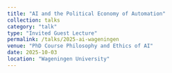```yaml
---
title: "AI and the Political Economy of Automation"
collection: talks
category: "talk"
type: "Invited Guest Lecture"
permalink: /talks/2025-ai-wageningen
venue: "PhD Course Philosophy and Ethics of AI"
date: 2025-10-03
location: "Wageningen University"
---
```

